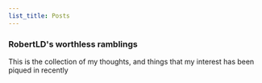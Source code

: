 ```yaml
---
list_title: Posts
---
```



### RobertLD's worthless ramblings
This is the collection of my thoughts, and things that my interest has been piqued in recently
